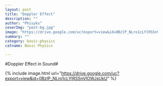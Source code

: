 ```yaml
---
layout: post
title: "Doppler Effect"
description: ""
author: "Phisyks"
coverImg: "post-bg.jpg"
image: "https://drive.google.com/uc?export=view&id=0BzlP_NLro1cLYlRSSnVlOWJsUkU"
summary: ""
category: basic-physics
catname: Basic Physics

---
```


#Doppler Effect in Sound#

{% include image.html url="https://drive.google.com/uc?export=view&id=0BzlP_NLro1cLYlRSSnVlOWJsUkU" %}







